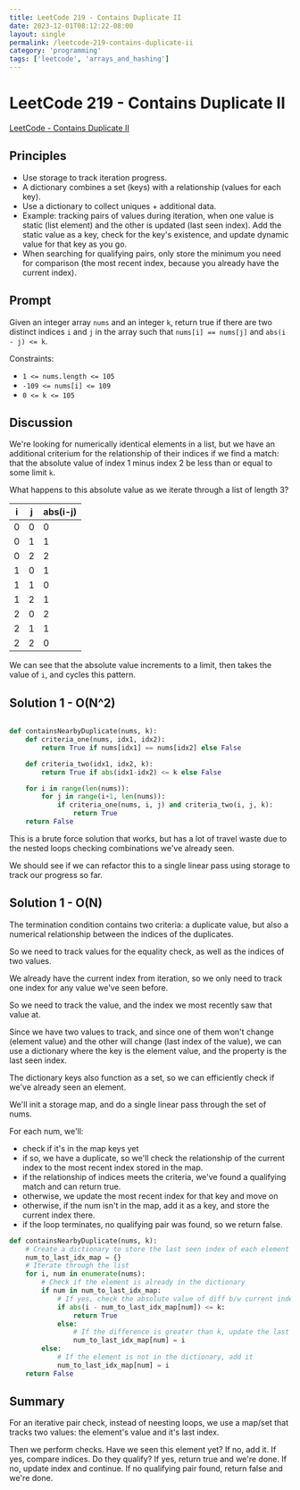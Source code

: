 ```yaml
---
title: LeetCode 219 - Contains Duplicate II
date: 2023-12-01T08:12:22-08:00
layout: single
permalink: /leetcode-219-contains-duplicate-ii
category: 'programming'
tags: ['leetcode', 'arrays_and_hashing']
---
```


# LeetCode 219 - Contains Duplicate II

[LeetCode - Contains Duplicate II](https://leetcode.com/problems/contains-duplicate-ii/description/)

## Principles

* Use storage to track iteration progress.
* A dictionary combines a set (keys) with a relationship (values for each key).
* Use a dictionary to collect uniques + additional data. 
* Example: tracking pairs of values during iteration, when one value is static (list element) and the other is updated (last seen index). Add the static value as a key, check for the key's existence, and update dynamic value for that key as you go.
* When searching for qualifying pairs, only store the minimum you need for comparison (the most recent index, because you already have the current index).

## Prompt

Given an integer array `nums` and an integer `k`, return true if there are two distinct indices `i` and `j` in the array such that `nums[i] == nums[j]` and `abs(i - j) <= k`.

Constraints:

* `1 <= nums.length <= 105`
* `-109 <= nums[i] <= 109`
* `0 <= k <= 105`

## Discussion

We're looking for numerically identical elements in a list, but we have an additional criterium for the relationship of their indices if we find a match: that the absolute value of index 1 minus index 2 be less than or equal to some limit `k`.

What happens to this absolute value as we iterate through a list of length 3?

| i | j | abs(i-j) |
|---|---|---------|
| 0 | 0 | 0       |
| 0 | 1 | 1       |
| 0 | 2 | 2       |
| 1 | 0 | 1       |
| 1 | 1 | 0       |
| 1 | 2 | 1       |
| 2 | 0 | 2       |
| 2 | 1 | 1       |
| 2 | 2 | 0       |

We can see that the absolute value increments to a limit, then takes the value of `i`, and cycles this pattern.


## Solution 1 - O(N^2)

```python

def containsNearbyDuplicate(nums, k):
    def criteria_one(nums, idx1, idx2):
        return True if nums[idx1] == nums[idx2] else False

    def criteria_two(idx1, idx2, k):
        return True if abs(idx1-idx2) <= k else False

    for i in range(len(nums)):
        for j in range(i+1, len(nums)):		
            if criteria_one(nums, i, j) and criteria_two(i, j, k):
                return True
    return False
```

This is a brute force solution that works, but has a lot of travel waste due to the nested loops checking combinations we've already seen.

We should see if we can refactor this to a single linear pass using storage to track our progress so far.

## Solution 1 - O(N)

The termination condition contains two criteria: a duplicate value, but also a numerical relationship between the indices of the duplicates.

So we need to track values for the equality check, as well as the indices of two values.

We already have the current index from iteration, so we only need to track one index for any value we've seen before.

So we need to track the value, and the index we most recently saw that value at.

Since we have two values to track, and since one of them won't change (element value) and the other will change (last index of the value), we can use a dictionary where the key is the element value, and the property is the last seen index.

The dictionary keys also function as a set, so we can efficiently check if we've already seen an element.

We'll init a storage map, and do a single linear pass through the set of nums. 

For each num, we'll:
* check if it's in the map keys yet
* if so, we have a duplicate, so we'll check the relationship of the current index to the most recent index stored in the map.
* if the relationship of indices meets the criteria, we've found a qualifying match and can return true.
* otherwise, we update the most recent index for that key and move on
* otherwise, if the num isn't in the map, add it as a key, and store the current index there.
* if the loop terminates, no qualifying pair was found, so we return false.

```python
def containsNearbyDuplicate(nums, k):
    # Create a dictionary to store the last seen index of each element
    num_to_last_idx_map = {}
    # Iterate through the list
    for i, num in enumerate(nums):
        # Check if the element is already in the dictionary
        if num in num_to_last_idx_map:
            # If yes, check the absolute value of diff b/w current index and the last seen index
            if abs(i - num_to_last_idx_map[num]) <= k:
                return True
            else:
                # If the difference is greater than k, update the last seen index
                num_to_last_idx_map[num] = i
        else:
            # If the element is not in the dictionary, add it
            num_to_last_idx_map[num] = i
    return False
```

## Summary

For an iterative pair check, instead of neesting loops, we use a map/set that tracks two values: the element's value and it's last index. 

Then we perform checks. Have we seen this element yet? If no, add it. If yes, compare indices. Do they qualify? If yes, return true and we're done. If no, update index and continue. If no qualifying pair found, return false and we're done.